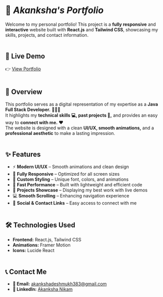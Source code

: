 # 🎨 *Akanksha's Portfolio*

Welcome to my personal portfolio! This project is a **fully responsive** and **interactive** website built with **React.js** and **Tailwind CSS**, showcasing my skills, projects, and contact information.
<br><br>

## 🔗 Live Demo  
👉 [View Portfolio]("https://akankshanikamportfolio.netlify.app")
<br><br>

## 🌟 Overview
This portfolio serves as a digital representation of my expertise as a **Java Full Stack Developer.** 👩🏻‍💻 <br> 
It highlights my **technical skills 💻, past projects 📁,** and provides an easy way to **connect with me.** ❤️ <br>
The website is designed with a clean **UI/UX, smooth animations,** and a **professional aesthetic** to make a lasting impression.
<br><br>

## ✨ Features

- ⚡ **Modern UI/UX** – Smooth animations and clean design  
- 📱 **Fully Responsive** – Optimized for all screen sizes  
- 🎨 **Custom Styling** – Unique font, colors, and animations  
- 🚀 **Fast Performance** – Built with lightweight and efficient code  
- 📂 **Projects Showcase** – Displaying my best work with live demos
- 💻 **Smooth Scrolling** – Enhancing navigation experience
- 🔗 **Social & Contact Links** – Easy access to connect with me
<br><br>

## 🛠️ Technologies Used

- **Frontend:** React.js, Tailwind CSS  
- **Animations:** Framer Motion  
- **Icons:** Lucide React
<br><br>

## 📞 Contact Me

- **💌 Email:** akankshadeshmukh383@gmail.com
- **🔗 LinkedIn:** [Akanksha Nikam](https://www.linkedin.com/in/akanksha-nikam-72a293244/)




